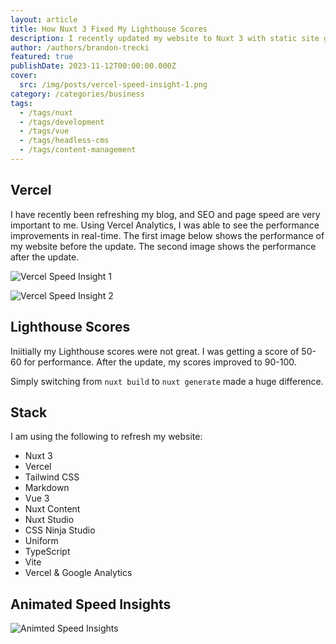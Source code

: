 ```yaml
---
layout: article
title: How Nuxt 3 Fixed My Lighthouse Scores 
description: I recently updated my website to Nuxt 3 with static site generation, and it has significantly improved my Lighthouse scores.
author: /authors/brandon-trecki
featured: true
publishDate: 2023-11-12T00:00:00.000Z
cover:
  src: /img/posts/vercel-speed-insight-1.png
category: /categories/business
tags:
  - /tags/nuxt
  - /tags/development
  - /tags/vue
  - /tags/headless-cms
  - /tags/content-management
---
```


## Vercel

I have recently been refreshing my blog, and SEO and page speed are very important to me. Using Vercel Analytics, I was able to see the performance improvements in real-time. The first image below shows the performance of my website before the update. The second image shows the performance after the update.

![Vercel Speed Insight 1](/img/posts/vercel-speed-insight-1.png)

![Vercel Speed Insight 2](/img/posts/vercel-speed-insight-2.png)

## Lighthouse Scores

Iniitially my Lighthouse scores were not great. I was getting a score of 50-60 for performance. After the update, my scores improved to 90-100. 

Simply switching from `nuxt build` to `nuxt generate` made a huge difference.

## Stack

I am using the following to refresh my website:

- Nuxt 3
- Vercel
- Tailwind CSS
- Markdown
- Vue 3
- Nuxt Content
- Nuxt Studio
- CSS Ninja Studio
- Uniform
- TypeScript
- Vite
- Vercel & Google Analytics

## Animated Speed Insights

![Animted  Speed Insights](/img/posts/animated_speed_insights.gif)
